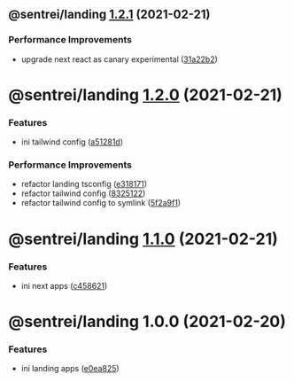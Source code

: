 ## @sentrei/landing [1.2.1](https://github.com/sentrei/sentrei/compare/@sentrei/landing@1.2.0...@sentrei/landing@1.2.1) (2021-02-21)

### Performance Improvements

- upgrade next react as canary experimental ([31a22b2](https://github.com/sentrei/sentrei/commit/31a22b284111bdee5887f86b2186325657491bc6))

# @sentrei/landing [1.2.0](https://github.com/sentrei/sentrei/compare/@sentrei/landing@1.1.0...@sentrei/landing@1.2.0) (2021-02-21)

### Features

- ini tailwind config ([a51281d](https://github.com/sentrei/sentrei/commit/a51281d7fc72c314f0307953cc0d9dbbbda12c49))

### Performance Improvements

- refactor landing tsconfig ([e318171](https://github.com/sentrei/sentrei/commit/e318171894226fd18614de6861bdca3656589ad6))
- refactor tailwind config ([8325122](https://github.com/sentrei/sentrei/commit/83251221672a9783695268736208c99360df56e2))
- refactor tailwind config to symlink ([5f2a9f1](https://github.com/sentrei/sentrei/commit/5f2a9f17a3ac6b2e43081087b7ed2f102e694713))

# @sentrei/landing [1.1.0](https://github.com/sentrei/sentrei/compare/@sentrei/landing@1.0.0...@sentrei/landing@1.1.0) (2021-02-21)

### Features

- ini next apps ([c458621](https://github.com/sentrei/sentrei/commit/c45862133d1d8758b0a6d8b2f604f4600e7bc080))

# @sentrei/landing 1.0.0 (2021-02-20)

### Features

- ini landing apps ([e0ea825](https://github.com/sentrei/sentrei/commit/e0ea825860ed33a7a3f74409424906926209a420))
